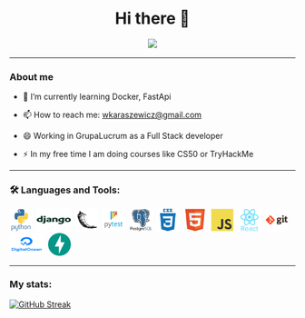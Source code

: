 <div id="header" align="center">
<h1>Hi there 👋</h1>
  <img src="https://media.giphy.com/media/M9gbBd9nbDrOTu1Mqx/giphy.gif" width="200"/><br>
</div>

---

### About me

- 🌱 I’m currently learning Docker, FastApi
  
- 📫 How to reach me: <a href="mailto: wkaraszewicz@gmail.com">wkaraszewicz@gmail.com</a>
- :smile: Working in GrupaLucrum as a Full Stack developer
- :zap: In my free time I am doing courses like CS50 or TryHackMe

---

### :hammer_and_wrench: Languages and Tools:

<div>
  <img src="https://github.com/devicons/devicon/blob/master/icons/python/python-original-wordmark.svg" title="Python" **alt="Python" width="40" height="40"/>&nbsp;
  <img src="https://github.com/devicons/devicon/blob/master/icons/django/django-plain-wordmark.svg" title="Django" **alt="Django" width="60" height="40"/>&nbsp;
  <img src="https://github.com/devicons/devicon/blob/master/icons/flask/flask-original.svg" title="Flask" **alt="Flask" width="40" height="40"/>&nbsp;
  <img src="https://github.com/devicons/devicon/blob/master/icons/pytest/pytest-original-wordmark.svg" title="PyTest" **alt="PyTest" width="40" height="40"/>&nbsp;  
  <img src="https://github.com/devicons/devicon/blob/master/icons/postgresql/postgresql-original-wordmark.svg" title="PostgreSQL" **alt="PostgreSQL" width="40" height="40"/>&nbsp;  
  <img src="https://github.com/devicons/devicon/blob/master/icons/css3/css3-plain-wordmark.svg"  title="CSS3" alt="CSS" width="40" height="40"/>&nbsp;
  <img src="https://github.com/devicons/devicon/blob/master/icons/html5/html5-original.svg" title="HTML5" alt="HTML" width="40" height="40"/>&nbsp;
  <img src="https://github.com/devicons/devicon/blob/master/icons/javascript/javascript-original.svg" title="JavaScript" alt="JavaScript" width="40" height="40"/>&nbsp;
  <img src="https://github.com/devicons/devicon/blob/master/icons/react/react-original-wordmark.svg" title="React" alt="React" width="40" height="40"/>&nbsp;
  <img src="https://github.com/devicons/devicon/blob/master/icons/git/git-original-wordmark.svg" title="Git" **alt="Git" width="40" height="40"/>&nbsp;
  <img src="https://github.com/devicons/devicon/blob/master/icons/digitalocean/digitalocean-original-wordmark.svg" title="DigitalOcean" **alt="DigitalOcean" width="60" height="40"/>&nbsp;
  <img src="https://github.com/devicons/devicon/blob/master/icons/fastapi/fastapi-original.svg" title="FastApi" alt="FastApi" width="40"/> &nbsp;
</div>

---

### My stats:
[![GitHub Streak](http://github-readme-streak-stats.herokuapp.com?user=wikkktor&theme=dark&background=000000)](https://git.io/streak-stats)
